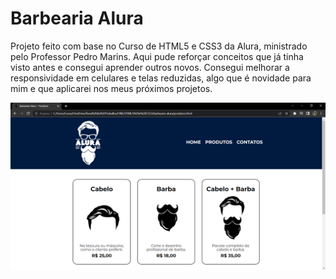 # Barbearia Alura  
Projeto feito com base no Curso de HTML5 e CSS3 da Alura, ministrado pelo Professor Pedro Marins. Aqui pude reforçar conceitos que já tinha visto antes e consegui aprender outros novos. Consegui melhorar a responsividade em celulares e telas reduzidas, algo que é novidade para mim e que aplicarei nos meus próximos projetos.


<img src="/assets/img/BarbeariaAluraPrint.png" alt="My cool logo"/>
